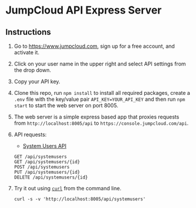# JumpCloud API Express Server

## Instructions

1. Go to https://www.jumpcloud.com, sign up for a free account, and activate it.

2. Click on your user name in the upper right and select API settings from the drop down.
3. Copy your API key. 
4. Clone this repo, run `npm install` to install all required packages, create a `.env` file with the key/value
   pair `API_KEY=YOUR_API_KEY` and then run `npm start` to start the web server on port 8005.
5. The web server is a simple express based app that proxies requests from `http://localhost:8005/api` to
   `https://console.jumpcloud.com/api`.
6. API requests:
   * [System Users API](https://docs.jumpcloud.com/1.0/systemusers)
   ```http
   GET /api/systemusers
   GET /api/systemusers/{id}
   POST /api/systemusers
   PUT /api/systemusers/{id}
   DELETE /api/systemusers/{id}
   ```
7. Try it out using [`curl`](https://curl.haxx.se/) from the command line.

   ```shell
   curl -s -v 'http://localhost:8005/api/systemusers'
   ``` 